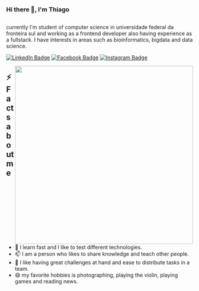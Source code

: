 ### Hi there 👋, I'm Thiago


##

<p>currently I'm student of computer science in universidade federal da fronteira sul and working as a frontend developer also having experience as a fullstack. I have interests in areas such as bioinformatics, bigdata and data science.</p>

<a href="https://www.linkedin.com/in/thiago-henrique-ferreira-correa-706b0389/" target="_blank" rel="noreferrer"><img src="https://img.shields.io/badge/-thiago%20henrique%20ferreira%20correa-blue?style=flat-square&amp;labelColor=0077B5&amp;logo=LinkedIn&amp;link=https://www.linkedin.com/in/thiago-henrique-ferreira-correa-706b0389/" alt="LinkedIn Badge"></a> 
<a href="https://facebook.com/thiago.corr" target="_blank" rel="noreferrer"><img src="https://img.shields.io/badge/-thiago.corr-blue?style=flat&labelColor=1ca0f1&logo=facebook&logoColor=white&link=https://www.facebook.com/thiago.corr/" alt="Facebook Badge"></a> 
<a href="https://instagram.com/indiefarofinha" target="_blank" rel="noreferrer"><img src="https://img.shields.io/badge/-%40indiefarofinha-%23A020F0%09?style=flat&logo=instagram&logoColor=white&link=https://instagram.com/indiefarofinha/" alt="Instagram Badge"></a>

<img align="right" src="https://i.imgur.com/yicqjkz.gif" width="480"/>
<h2>⚡ Facts about me </h2>
<ul>
      <li>🔭 I learn fast and I like to test different technologies.</li>
     <li> 📫 I am a person who likes to share knowledge and teach other people.</li>
     <li>🌱 I like having great challenges at hand and ease to distribute tasks in a team.</li>           
     <li>😄 my favorite hobbies is photographing, playing the violin, playing games and reading news.</li>
</ul>
<!--
**tiodospc/tiodospc** is a ✨ _special_ ✨ repository because its `README.md` (this file) appears on your GitHub profile.

Here are some ideas to get you started:

- 🔭 I’m currently working on ...
- 🌱 I’m currently learning ...t
- 📫 How to reach me: ...
- 😄 Pronouns: ...
- ⚡ Fun fact: ...
- 

-->
